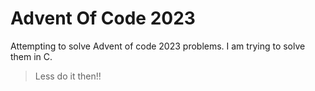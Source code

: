 # Advent Of Code 2023

Attempting to solve Advent of code 2023 problems. I am trying to solve them in C. 

> Less do it then!!
